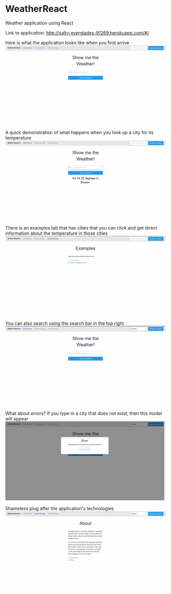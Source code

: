 # WeatherReact
Weather application using React

Link to application: http://salty-everglades-91269.herokuapp.com/#/

Here is what the application looks like when you first arrive
![Initial view](https://raw.githubusercontent.com/mlin2814/WeatherReact/master/Screenshot%20(27).png)

A quick demonstration of what happens when you look up a city for its temperature
![City Search](https://raw.githubusercontent.com/mlin2814/WeatherReact/master/Screenshot%20(28).png)

There is an examples tab that has cities that you can click and get direct information about the temperature in those cities
![Example cities](https://raw.githubusercontent.com/mlin2814/WeatherReact/master/Screenshot%20(29).png)

You can also search using the search bar in the top right
![Nav Search Bar](https://raw.githubusercontent.com/mlin2814/WeatherReact/master/Screenshot%20(30).png)

What about errors? If you type in a city that does not exist, then this modal will appear
![Error cannot compute](https://raw.githubusercontent.com/mlin2814/WeatherReact/master/Screenshot%20(32).png)

Shameless plug after the application's technologies
![All about...me](https://raw.githubusercontent.com/mlin2814/WeatherReact/master/Screenshot%20(31).png)
